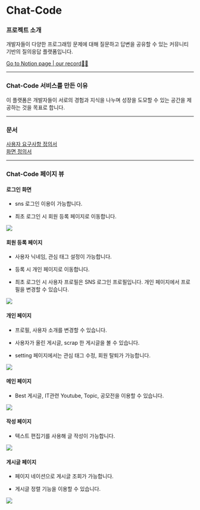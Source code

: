 # Chat-Code

### 프로젝트 소개

개발자들이 다양한 프로그래밍 문제에 대해 질문하고 답변을 공유할 수 있는 커뮤니티 기반의 질의응답 플랫폼입니다.


[Go to Notion page | our record✍🏻](https://www.notion.so/chat-code/Chat-Code-05800aba305047c4a874362d913b9670)

-----


### Chat-Code 서비스를 만든 이유

이 플랫폼은 개발자들이 서로의 경험과 지식을 나누며 성장을 도모할 수 있는 공간을 제공하는 것을 목표로 합니다.

-----

### 문서
[사용자 요구사항 정의서](https://www.notion.so/chat-code/6f25474fe6aa402db7d91c639bfba0ff)
</br>[화면 정의서](https://www.figma.com/design/ovNwb166lhStXI6xjvgCsf/Chat-Code?node-id=2325-9&t=maLIA6EF1cFv91CS-0)

-----

### Chat-Code 페이지 뷰

#### 로그인 화면
+ sns 로그인 이용이 가능합니다.
  
+ 최초 로그인 시 회원 등록 페이지로 이동합니다.
<img src ="https://github.com/user-attachments/assets/b8dc4caf-29d4-498d-a5c7-ce3f204f749f">



#### 회원 등록 페이지
+ 사용자 닉네임, 관심 태그 설정이 가능합니다.

+ 등록 시 개인 페이지로 이동합니다.

+ 최초 로그인 시 사용자 프로필은 SNS 로그인 프로필입니다. 개인 페이지에서 프로필을 변경할 수 있습니다.
<img src ="https://github.com/user-attachments/assets/f0f214b6-fe08-489c-8310-e9f5da34fb05">



#### 개인 페이지
+ 프로필, 사용자 소개를 변경할 수 있습니다.

+ 사용자가 올린 게시글, scrap 한 게시글을 볼 수 있습니다.

+ setting 페이지에서는 관심 태그 수정, 회원 탈퇴가 가능합니다.
<img src ="https://github.com/user-attachments/assets/9c545b89-7273-4e91-936f-ff1c5084e0ab">



#### 메인 페이지
+ Best 게시글, IT관련 Youtube, Topic, 공모전을 이용할 수 있습니다.

<img src ="https://github.com/user-attachments/assets/e0f765a2-8757-4fa1-a69e-6aaea4e9d442">



#### 작성 페이지
+ 텍스트 편집기를 사용해 글 작성이 가능합니다.
<img src ="https://github.com/user-attachments/assets/a86df11a-9409-473d-914c-5c4ffce4bed5">



#### 게시글 페이지
+ 페이지 네이션으로 게시글 조회가 가능합니다.

+ 게시글 정렬 기능을 이용할 수 있습니다.
<img src ="https://github.com/user-attachments/assets/3249e5f7-bc7b-4cbc-a97c-9c9f1ee6dd0f">
